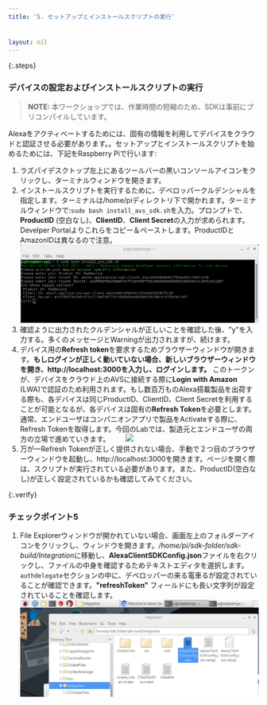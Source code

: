 ```yaml
---
title: '5. セットアップとインストールスクリプトの実行'


layout: nil
---
```


{:.steps}
### デバイスの設定およびインストールスクリプトの実行

> **NOTE:** 本ワークショップでは、作業時間の短縮のため、SDKは事前にプリコンパイルしています。  

Alexaをアクティベートするためには、固有の情報を利用してデバイスをクラウドと認証させる必要があります。。セットアップとインストールスクリプトを始めるためには、下記をRaspberry Piで行います:

1. ラズパイデスクトップ左上にあるツールバーの黒いコンソールアイコンをクリックし、ターミナルウィンドウを開きます。
2. インストールスクリプトを実行するために、デベロッパークルデンシャルを指定します。ターミナルは/home/piディレクトリ下で開かれます。ターミナルウィンドウで:`sudo bash install_avs_sdk.sh`を入力。プロンプトで、**ProductID** (空白なし)、**ClientID**、**Client Secret**の入力が求められます。Develper Portalよりこれらをコピー＆ペーストします。ProductIDとAmazonIDは異なるので注意。
　![](assets/InstallScript.png)
3. 確認ように出力されたクルデンシャルが正しいことを確認した後、"y"を入力する。多くのメッセージとWarningが出力されますが、続けます。
4. デバイス用の**Refresh token**を要求するためブラウザーウィンドウが開きます。**もしログインが正しく動いていない場合、新しいブラウザーウィンドウを開き、http://localhost:3000を入力し、ログインします。** このトークンが、デバイスをクラウド上のAVSに接続する際に**Login with Amazon** (LWA)で認証のため利用されます。もし数百万ものAlexa搭載製品を出荷する際も、各デバイスは同じProductID、ClientID、Client Secretを利用することが可能となるが、各デバイスは固有の**Refresh Token**を必要とします。通常、エンドユーザはコンパニオンアプリで製品をActivateする際に、Refresh Tokenを取得します。今回のLabでは、製造元とエンドユーザの両方の立場で進めていきます。
　　![](assets/TokenSuccess.png)
5. 万が一Refresh Tokenが正しく提供されない場合、手動で２つ目のブラウザーウィンドウを起動し、http://localhost:3000を開きます。ページを開く際は、スクリプトが実行されている必要があります。また、ProductID(空白なし)が正しく設定されているかも確認してみてください。

{:.verify}
### チェックポイント5
1. File Explorerウィンドウが開かれていない場合、画面左上のフォルダーアイコンをクリックし、ウィンドウを開きます。*/home/pi/sdk-folder/sdk-build/Integration*に移動し、**AlexaClientSDKConfig.json**ファイルを右クリックし、ファイルの中身を確認するためテキストエディタを選択します。`authdelegate`セクションの中に、デベロッパーの来る電車るが設定されていることが確認できます。**"refreshToken"** フィールドにも長い文字列が設定されていることを確認します。
　　![](assets/JSONcheck.png)
